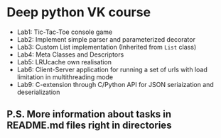 # Deep python VK course

* Lab1: Tic-Tac-Toe console game
* Lab2: Implement simple parser and parameterized decorator
* Lab3: Custom List implementation (Inherited from ```List``` class)
* Lab4: Meta Classes and Descriptors
* Lab5: LRUcache own realisation
* Lab6: Client-Server application for running a set of urls with load limitation in multithreading mode
* Lab9: C-extension through C/Python API for JSON seriaization and deserialization

## P.S. More information about tasks in README.md files right in directories
